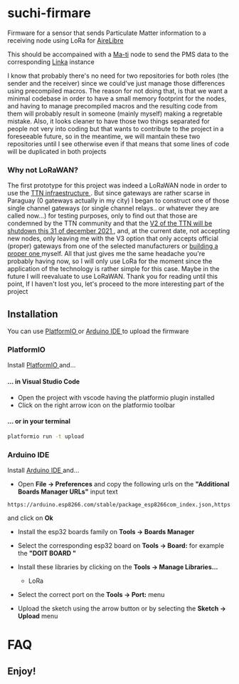 # suchi-firmare

Firmware for a sensor that sends Particulate Matter information to a receiving node using LoRa for [AireLibre](https://airelib.re/)

This should be accompained with a [Ma-ti](https://github.com/neowinx/ma-ti-firmware) node to send the PMS data to the corresponding [Linka](https://github.com/garyservin/linka-firmware) instance

I know that probably there's no need for two repositories for both roles (the sender and the receiver) since we could've just manage those differences using precompiled macros.
The reason for not doing that, is that we want a minimal codebase in order to have a small memory footprint for the nodes, and having to manage precompiled macros and the resulting
code from them will probably result in someone (mainly myself) making a regretable mistake.
Also, it looks cleaner to have those two things separated for people not very into coding but that wants to contribute to the project in a foreseeable future, so in the meantime,
we will mantain these two repositories until I see otherwise even if that means that some lines of code will be duplicated in both projects

### Why not LoRaWAN?

The first prototype for this project was indeed a LoRaWAN node in order to use the [ TTN infraestructure ](https://www.thethingsnetwork.org/). But since gateways are rather
scarse in Paraguay (0 gateways actually in my city) I began to construct one of those single channel gateways (or single channel relays.. or whatever they are called now...)
for testing purposes, only to find out that those are condemned by the TTN community and that the
[ V2 of the TTN will be shutdown this 31 of december 2021 ](https://www.thethingsnetwork.org/forum/t/the-things-network-v2-is-permanently-shutting-down-scheduled/50710), 
and, at the current date, not accepting new nodes, only leaving me with the V3 option that only accepts official (proper) gateways from one of the selected manufacturers 
or [ building a proper one ](https://www.thethingsnetwork.org/docs/gateways/start/build/) myself.
All that just gives me the same headache you're probably having now, so I will only use LoRa for the moment since the application of the technology is rather simple for this case.
Maybe in the future I will reevaluate to use LoRaWAN.
Thank you for reading until this point, If I haven't lost you, let's proceed to the more interesting part of the project

## Installation

You can use [ PlatformIO ](https://platformio.org/platformio-ide) or [ Arduino IDE ](https://www.arduino.cc/en/software) to upload the firmware

### PlatformIO

Install [ PlatformIO ](https://platformio.org/platformio-ide) and...

#### ... in Visual Studio Code

- Open the project with vscode having the platformio plugin installed
- Click on the right arrow icon on the platformio toolbar

#### ... or in your terminal

```bash
platformio run -t upload
````

### Arduino IDE

Install [ Arduino IDE ](https://www.arduino.cc/en/software) and...

- Open **File -> Preferences** and copy the following urls on the __"Additional Boards Manager URLs"__ input text

```
https://arduino.esp8266.com/stable/package_esp8266com_index.json,https://dl.espressif.com/dl/package_esp32_index.json
```

and click on **Ok**

- Install the esp32 boards family on **Tools -> Boards Manager**

- Select the corresponding esp32 board on **Tools -> Board:** for example the **"DOIT BOARD "** 

- Install these libraries by clicking on the **Tools -> Manage Libraries...**

  * LoRa

- Select the correct port on the **Tools -> Port:** menu

- Upload the sketch using the arrow button or by selecting the **Sketch -> Upload** menu

# FAQ

## Enjoy!
